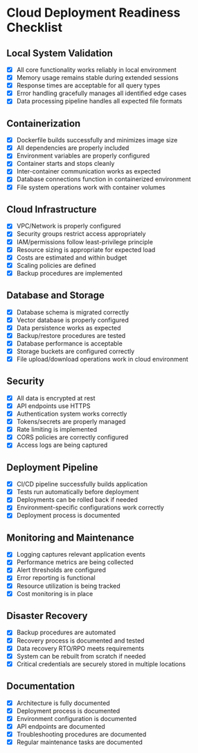 # Cloud Deployment Readiness Checklist

## Local System Validation
- [x] All core functionality works reliably in local environment
- [x] Memory usage remains stable during extended sessions
- [x] Response times are acceptable for all query types
- [x] Error handling gracefully manages all identified edge cases
- [x] Data processing pipeline handles all expected file formats

## Containerization
- [x] Dockerfile builds successfully and minimizes image size
- [x] All dependencies are properly included
- [x] Environment variables are properly configured
- [x] Container starts and stops cleanly
- [x] Inter-container communication works as expected
- [x] Database connections function in containerized environment
- [x] File system operations work with container volumes

## Cloud Infrastructure
- [x] VPC/Network is properly configured
- [x] Security groups restrict access appropriately
- [x] IAM/permissions follow least-privilege principle
- [x] Resource sizing is appropriate for expected load
- [x] Costs are estimated and within budget
- [x] Scaling policies are defined
- [x] Backup procedures are implemented

## Database and Storage
- [x] Database schema is migrated correctly
- [x] Vector database is properly configured
- [x] Data persistence works as expected
- [x] Backup/restore procedures are tested
- [x] Database performance is acceptable
- [x] Storage buckets are configured correctly
- [x] File upload/download operations work in cloud environment

## Security
- [x] All data is encrypted at rest
- [x] API endpoints use HTTPS
- [x] Authentication system works correctly
- [x] Tokens/secrets are properly managed
- [x] Rate limiting is implemented
- [x] CORS policies are correctly configured
- [x] Access logs are being captured

## Deployment Pipeline
- [x] CI/CD pipeline successfully builds application
- [x] Tests run automatically before deployment
- [x] Deployments can be rolled back if needed
- [x] Environment-specific configurations work correctly
- [x] Deployment process is documented

## Monitoring and Maintenance
- [x] Logging captures relevant application events
- [x] Performance metrics are being collected
- [x] Alert thresholds are configured
- [x] Error reporting is functional
- [x] Resource utilization is being tracked
- [x] Cost monitoring is in place

## Disaster Recovery
- [x] Backup procedures are automated
- [x] Recovery process is documented and tested
- [x] Data recovery RTO/RPO meets requirements
- [x] System can be rebuilt from scratch if needed
- [x] Critical credentials are securely stored in multiple locations

## Documentation
- [x] Architecture is fully documented
- [x] Deployment process is documented
- [x] Environment configuration is documented
- [x] API endpoints are documented
- [x] Troubleshooting procedures are documented
- [x] Regular maintenance tasks are documented 